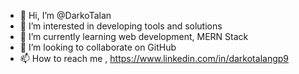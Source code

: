 - 👋 Hi, I’m @DarkoTalan
- 👀 I’m interested in developing tools and solutions 
- 🌱 I’m currently learning web development, MERN Stack
- 💞️ I’m looking to collaborate on GitHub
- 📫 How to reach me , https://www.linkedin.com/in/darkotalangp9

<!---
DarkoTal-an/DarkoTal-an is a ✨ special ✨ repository because its `README.md` (this file) appears on your GitHub profile.
You can click the Preview link to take a look at your changes.
--->
